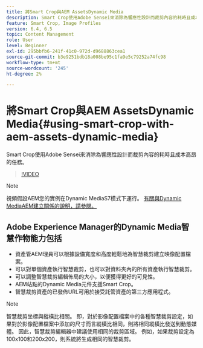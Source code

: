 ```yaml
---
title: 將Smart Crop與AEM AssetsDynamic Media
description: Smart Crop使用Adobe Sensei來消除為響應性設計而裁剪內容的耗時且成本高昂的任務。
feature: Smart Crop, Image Profiles
version: 6.4, 6.5
topic: Content Management
role: User
level: Beginner
exl-id: 295bbfb6-241f-41c0-972d-d9688863cea1
source-git-commit: b3e9251bdb18a008be95c1fa9e5c79252a74fc98
workflow-type: tm+mt
source-wordcount: '245'
ht-degree: 2%

---
```


# 將Smart Crop與AEM AssetsDynamic Media{#using-smart-crop-with-aem-assets-dynamic-media}

Smart Crop使用Adobe Sensei來消除為響應性設計而裁剪內容的耗時且成本高昂的任務。

>[!VIDEO](https://video.tv.adobe.com/v/21519?quality=12&learn=on)

>[!NOTE]
>
>視頻假設AEM您的實例在Dynamic MediaS7模式下運行。 [有關與Dynamic MediaAEM建立關係的說明，請參閱。](https://helpx.adobe.com/tw/experience-manager/6-3/assets/using/config-dynamic-fp-14410.html)

## Adobe Experience Manager的Dynamic Media智慧作物能力包括

* 資產管AEM理員可以根據設備寬度和高度輕鬆地為智慧裁剪建立映像配置檔案。
* 可以對單個資產執行智慧裁剪，也可以對資料夾內的所有資產執行智慧裁剪。
* 可以調整智慧裁剪編輯佈局的大小，以便獲得更好的可見性。
* AEM站點的Dynamic Media元件支援Smart Crop。
* 智慧裁剪資產的已發佈URL可用於接受託管資產的第三方應用程式。

>[!NOTE]
>
>智慧裁剪坐標與縱橫比相關。 即，對於影像配置檔案中的各種智慧裁剪設定，如果對於影像配置檔案中添加的尺寸而言縱橫比相同，則將相同縱橫比發送到動態媒體。 因此，智慧裁剪編輯器中建議使用相同的裁剪區域。 例如，如果裁剪設定為100x100和200x200，則系統將生成相同的智慧裁剪。
